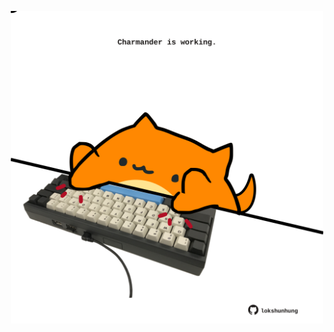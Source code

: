 <!-- built at 10/03/2023, 07:01:00 UTC -->
<p align="center">
  <img width="500" height="500" src="./ReadmeImage.svg">
</p>
